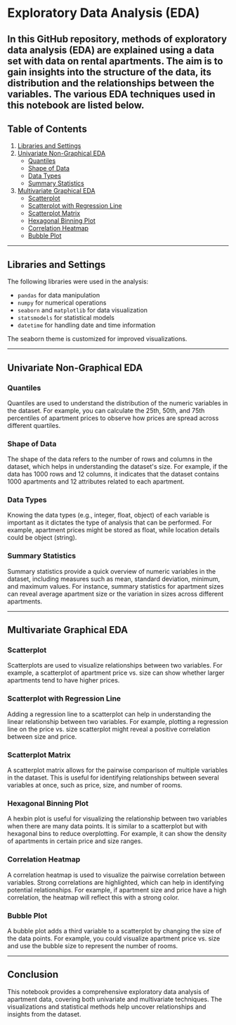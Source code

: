 
# Exploratory Data Analysis (EDA)

In this GitHub repository, methods of exploratory data analysis (EDA) are explained using a data set with data on rental apartments. The aim is to gain insights into the structure of the data, its distribution and the relationships between the variables. The various EDA techniques used in this notebook are listed below.
---

## Table of Contents

1. [Libraries and Settings](#libraries-and-settings)
2. [Univariate Non-Graphical EDA](#univariate-non-graphical-eda)
   - [Quantiles](#quantiles)
   - [Shape of Data](#shape-of-data)
   - [Data Types](#data-types)
   - [Summary Statistics](#summary-statistics)
3. [Multivariate Graphical EDA](#multivariate-graphical-eda)
   - [Scatterplot](#scatterplot)
   - [Scatterplot with Regression Line](#scatterplot-with-regression-line)
   - [Scatterplot Matrix](#scatterplot-matrix)
   - [Hexagonal Binning Plot](#hexagonal-binning-plot)
   - [Correlation Heatmap](#correlation-heatmap)
   - [Bubble Plot](#bubble-plot)

---

## Libraries and Settings

The following libraries were used in the analysis:

- `pandas` for data manipulation
- `numpy` for numerical operations
- `seaborn` and `matplotlib` for data visualization
- `statsmodels` for statistical models
- `datetime` for handling date and time information

The seaborn theme is customized for improved visualizations.

---

## Univariate Non-Graphical EDA

### Quantiles

Quantiles are used to understand the distribution of the numeric variables in the dataset. For example, you can calculate the 25th, 50th, and 75th percentiles of apartment prices to observe how prices are spread across different quartiles.

### Shape of Data

The shape of the data refers to the number of rows and columns in the dataset, which helps in understanding the dataset's size. For example, if the data has 1000 rows and 12 columns, it indicates that the dataset contains 1000 apartments and 12 attributes related to each apartment.

### Data Types

Knowing the data types (e.g., integer, float, object) of each variable is important as it dictates the type of analysis that can be performed. For example, apartment prices might be stored as float, while location details could be object (string).

### Summary Statistics

Summary statistics provide a quick overview of numeric variables in the dataset, including measures such as mean, standard deviation, minimum, and maximum values. For instance, summary statistics for apartment sizes can reveal average apartment size or the variation in sizes across different apartments.

---

## Multivariate Graphical EDA

### Scatterplot

Scatterplots are used to visualize relationships between two variables. For example, a scatterplot of apartment price vs. size can show whether larger apartments tend to have higher prices.

### Scatterplot with Regression Line

Adding a regression line to a scatterplot can help in understanding the linear relationship between two variables. For example, plotting a regression line on the price vs. size scatterplot might reveal a positive correlation between size and price.

### Scatterplot Matrix

A scatterplot matrix allows for the pairwise comparison of multiple variables in the dataset. This is useful for identifying relationships between several variables at once, such as price, size, and number of rooms.

### Hexagonal Binning Plot

A hexbin plot is useful for visualizing the relationship between two variables when there are many data points. It is similar to a scatterplot but with hexagonal bins to reduce overplotting. For example, it can show the density of apartments in certain price and size ranges.

### Correlation Heatmap

A correlation heatmap is used to visualize the pairwise correlation between variables. Strong correlations are highlighted, which can help in identifying potential relationships. For example, if apartment size and price have a high correlation, the heatmap will reflect this with a strong color.

### Bubble Plot

A bubble plot adds a third variable to a scatterplot by changing the size of the data points. For example, you could visualize apartment price vs. size and use the bubble size to represent the number of rooms.

---

## Conclusion

This notebook provides a comprehensive exploratory data analysis of apartment data, covering both univariate and multivariate techniques. The visualizations and statistical methods help uncover relationships and insights from the dataset.
